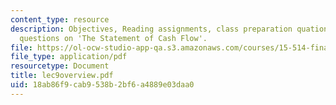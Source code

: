 ```yaml
---
content_type: resource
description: Objectives, Reading assignments, class preparation quationa, optional
  questions on 'The Statement of Cash Flow'.
file: https://ol-ocw-studio-app-qa.s3.amazonaws.com/courses/15-514-financial-and-managerial-accounting-summer-2003/18ab86f9cab9538b2bf6a4889e03daa0_lec9overview.pdf
file_type: application/pdf
resourcetype: Document
title: lec9overview.pdf
uid: 18ab86f9-cab9-538b-2bf6-a4889e03daa0
---
```

